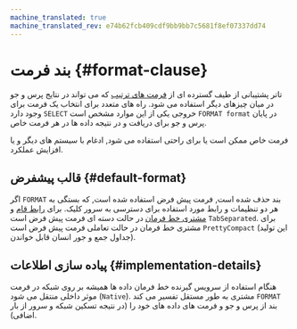 ```yaml
---
machine_translated: true
machine_translated_rev: e74b62fcb409cdf9bb9bb7c5681f8ef07337dd74
---
```


# بند فرمت {#format-clause}

تاتر پشتیبانی از طیف گسترده ای از [فرمت های ترتیب](../../../interfaces/formats.md) که می تواند در نتایج پرس و جو در میان چیزهای دیگر استفاده می شود. راه های متعدد برای انتخاب یک فرمت برای وجود دارد `SELECT` خروجی یکی از این موارد مشخص است `FORMAT format` در پایان پرس و جو برای دریافت و در نتیجه داده ها در هر فرمت خاص.

فرمت خاص ممکن است یا برای راحتی استفاده می شود, ادغام با سیستم های دیگر و یا افزایش عملکرد.

## قالب پیشفرض {#default-format}

اگر `FORMAT` بند حذف شده است, فرمت پیش فرض استفاده شده است, که بستگی به هر دو تنظیمات و رابط مورد استفاده برای دسترسی به سرور کلیک. برای [رابط قام](../../../interfaces/http.md) و [مشتری خط فرمان](../../../interfaces/cli.md) در حالت دسته ای فرمت پیش فرض است `TabSeparated`. برای مشتری خط فرمان در حالت تعاملی فرمت پیش فرض است `PrettyCompact` (این تولید جداول جمع و جور انسان قابل خواندن).

## پیاده سازی اطلاعات {#implementation-details}

هنگام استفاده از سرویس گیرنده خط فرمان داده ها همیشه بر روی شبکه در فرمت موثر داخلی منتقل می شود (`Native`). مشتری به طور مستقل تفسیر می کند `FORMAT` بند از پرس و جو و فرمت های داده های خود را (در نتیجه تسکین شبکه و سرور از بار اضافی).
